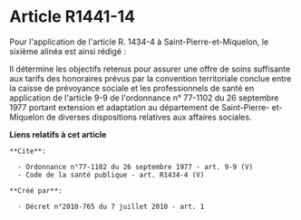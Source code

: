 # Article R1441-14

Pour l'application de l'article R. 1434-4 à Saint-Pierre-et-Miquelon, le sixième alinéa est ainsi rédigé : 

Il détermine les objectifs retenus pour assurer une offre de soins suffisante aux tarifs des honoraires prévus par la
convention territoriale conclue entre la caisse de prévoyance sociale et les professionnels de santé en application de
l'article 9-9 de l'ordonnance n° 77-1102 du 26 septembre 1977 portant extension et adaptation au département de Saint-Pierre-
et-Miquelon de diverses dispositions relatives aux affaires sociales.

**Liens relatifs à cet article**

	**Cite**:

	  - Ordonnance n°77-1102 du 26 septembre 1977 - art. 9-9 (V)
	  - Code de la santé publique - art. R1434-4 (V)

	**Créé par**:

	  - Décret n°2010-765 du 7 juillet 2010 - art. 1
